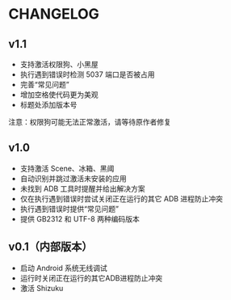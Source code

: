 # CHANGELOG

## v1.1

- 支持激活权限狗、小黑屋
- 执行遇到错误时检测 5037 端口是否被占用
- 完善“常见问题”
- 增加空格使代码更为美观
- 标题处添加版本号

注意：权限狗可能无法正常激活，请等待原作者修复

## v1.0

- 支持激活 Scene、冰箱、黑阈
- 自动识别并跳过激活未安装的应用
- 未找到 ADB 工具时提醒并给出解决方案
- 仅在执行遇到错误时尝试关闭正在运行的其它 ADB 进程防止冲突
- 执行遇到错误时提供“常见问题”
- 提供 GB2312 和 UTF-8 两种编码版本

## v0.1（内部版本）

- 启动 Android 系统无线调试
- 运行时关闭正在运行的其它ADB进程防止冲突
- 激活 Shizuku
